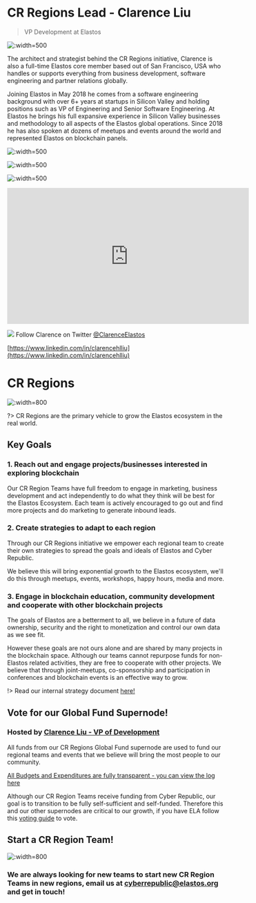 

# CR Regions Lead - Clarence Liu

> VP Development at Elastos

![](https://d1717iy6bbpwr8.cloudfront.net/assets/img/cr-regions/Clarence.jpg ':width=500')

The architect and strategist behind the CR Regions initiative, Clarence is also a full-time Elastos core member based out of San Francisco, USA who handles or supports everything
from business development, software engineering and partner relations globally.

Joining Elastos in May 2018 he comes from a software engineering background with over 6+ years at startups in Silicon Valley and holding positions such as VP of Engineering and
Senior Software Engineering. At Elastos he brings his full expansive experience in Silicon Valley businesses and methodology to all aspects of the Elastos global operations.
Since 2018 he has also spoken at dozens of meetups and events around the world and represented Elastos on blockchain panels.

![](https://d1717iy6bbpwr8.cloudfront.net/assets/img/cr-regions/IMG_4466-sm.jpg ':width=500')

![](https://d1717iy6bbpwr8.cloudfront.net/assets/img/cr-regions/D-MeUgoUIAA_yzH.jpg ':width=500')

![](https://d1717iy6bbpwr8.cloudfront.net/assets/img/cr-regions/DSC00706-sm.jpg ':width=500')

<iframe width="560" height="315" src="https://www.youtube.com/embed/QiuKCmHHJtM" frameborder="0" allow="accelerometer; autoplay; encrypted-media; gyroscope; picture-in-picture" allowfullscreen></iframe>


![](https://cdnjs.cloudflare.com/ajax/libs/webicons/2.0.0/webicons/webicon-twitter-s.png) Follow Clarence on Twitter [@ClarenceElastos](https://twitter.com/ClarenceElastos)

[https://www.linkedin.com/in/clarencehlliu](https://www.linkedin.com/in/clarencehlliu)






# CR Regions

![](https://d1717iy6bbpwr8.cloudfront.net/assets/img/cr-regions/bitwork-ela-wall.jpg ':width=800')

?> CR Regions are the primary vehicle to grow the Elastos ecosystem in the real world.

## Key Goals

### 1. Reach out and engage projects/businesses interested in exploring blockchain

Our CR Region Teams have full freedom to engage in marketing, business development and act independently
to do what they think will be best for the Elastos Ecosystem. Each team is actively encouraged
to go out and find more projects and do marketing to generate inbound leads.

### 2. Create strategies to adapt to each region

Through our CR Regions initiative we empower each regional team to create their own
strategies to spread the goals and ideals of Elastos and Cyber Republic.

We believe this will bring exponential growth to the Elastos ecosystem, we'll do this
through meetups, events, workshops, happy hours, media and more.

### 3. Engage in blockchain education, community development and cooperate with other blockchain projects

The goals of Elastos are a betterment to all, we believe in a future of data ownership, security and the right
to monetization and control our own data as we see fit.

However these goals are not ours alone and are shared by many projects in the blockchain space. Although our teams
cannot repurpose funds for non-Elastos related activities, they are free to cooperate with other projects. We believe
that through joint-meetups, co-sponsorship and participation in conferences and blockchain events is an effective
way to grow.

!> Read our internal strategy document [here!](https://docs.google.com/document/d/1E1YH_ygXBjDEf0Y8SGfn9JXbTVqy9qLYwMOKyh44FcI)

## Vote for our Global Fund Supernode!

### Hosted by&nbsp;[Clarence Liu - VP of Development](/main/clarence-about.md)

All funds from our CR Regions Global Fund supernode are used to fund our regional teams
and events that we believe will bring the most people to our community.

[All Budgets and Expenditures are fully transparent - you can view the log here](/supernodes/global-fund/budget.md)

Although our CR Region Teams receive funding from Cyber Republic, our goal is to transition
to be fully self-sufficient and self-funded. Therefore this and our other supernodes are
critical to our growth, if you have ELA follow this [voting guide](/main/voting-guide.md) to vote.

## Start a CR Region Team!

![](https://d1717iy6bbpwr8.cloudfront.net/assets/img/cr-regions/region-map.2f917b00.png ':width=800')

### We are always looking for new teams to start new CR Region Teams in new regions, email us at [cyberrepublic@elastos.org](mailto:cyberrepublic@elastos.org) and get in touch!
